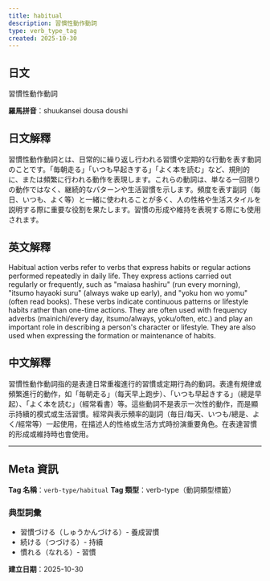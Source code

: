 ```yaml
---
title: habitual
description: 習慣性動作動詞
type: verb_type_tag
created: 2025-10-30
---
```


## 日文
習慣性動作動詞

**羅馬拼音**：shuukansei dousa doushi

## 日文解釋
習慣性動作動詞とは、日常的に繰り返し行われる習慣や定期的な行動を表す動詞のことです。「毎朝走る」「いつも早起きする」「よく本を読む」など、規則的に、または頻繁に行われる動作を表現します。これらの動詞は、単なる一回限りの動作ではなく、継続的なパターンや生活習慣を示します。頻度を表す副詞（毎日、いつも、よく等）と一緒に使われることが多く、人の性格や生活スタイルを説明する際に重要な役割を果たします。習慣の形成や維持を表現する際にも使用されます。

## 英文解釋
Habitual action verbs refer to verbs that express habits or regular actions performed repeatedly in daily life. They express actions carried out regularly or frequently, such as "maiasa hashiru" (run every morning), "itsumo hayaoki suru" (always wake up early), and "yoku hon wo yomu" (often read books). These verbs indicate continuous patterns or lifestyle habits rather than one-time actions. They are often used with frequency adverbs (mainichi/every day, itsumo/always, yoku/often, etc.) and play an important role in describing a person's character or lifestyle. They are also used when expressing the formation or maintenance of habits.

## 中文解釋
習慣性動作動詞指的是表達日常重複進行的習慣或定期行為的動詞。表達有規律或頻繁進行的動作，如「毎朝走る」（每天早上跑步）、「いつも早起きする」（總是早起）、「よく本を読む」（經常看書）等。這些動詞不是表示一次性的動作，而是顯示持續的模式或生活習慣。經常與表示頻率的副詞（毎日/每天、いつも/總是、よく/經常等）一起使用，在描述人的性格或生活方式時扮演重要角色。在表達習慣的形成或維持時也會使用。

---

## Meta 資訊

**Tag 名稱**：`verb-type/habitual`
**Tag 類型**：verb-type（動詞類型標籤）

### 典型詞彙
- 習慣づける（しゅうかんづける）- 養成習慣
- 続ける（つづける）- 持續
- 慣れる（なれる）- 習慣

**建立日期**：2025-10-30
